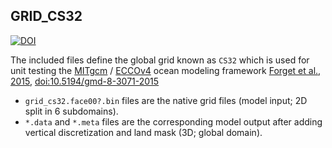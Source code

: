 
## GRID_CS32

[![DOI](https://zenodo.org/badge/199913320.svg)](https://zenodo.org/badge/latestdoi/199913320)

The included files define the global grid known as `CS32` which is used for unit testing the [MITgcm](http://mitgcm.org) / [ECCOv4](https://www.ecco-group.org) ocean modeling framework [Forget et al., 2015](http://www.geosci-model-dev.net/8/3071/2015/), [doi:10.5194/gmd-8-3071-2015](https://doi.org/10.5194/gmd-8-3071-2015)

- `grid_cs32.face00?.bin` files are the native grid files (model input; 2D split in 6 subdomains).
- `*.data` and `*.meta` files are the corresponding model output after adding vertical discretization and land mask (3D; global domain).


